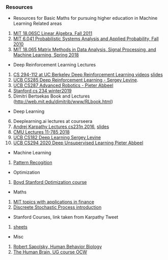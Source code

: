 ### Resources
* Resources for Basic Maths for pursuing higher education in Machine Learning Related areas
1. [MIT 18.06SC Linear Algebra, Fall 2011](https://www.youtube.com/playlist?list=PL221E2BBF13BECF6C)   
2. [MIT 6.041 Probabilistic Systems Analysis and Applied Probability, Fall 2010](https://www.youtube.com/playlist?list=PLUl4u3cNGP60A3XMwZ5sep719_nh95qOe)  
3. [MIT 18.065 Matrix Methods in Data Analysis, Signal Processing, and Machine Learning, Spring 2018](https://www.youtube.com/playlist?list=PLUl4u3cNGP63oMNUHXqIUcrkS2PivhN3k)
* Deep Reinforcement Learning Lectures
1. [CS 294-112 at UC Berkeley Deep Reinforcement Learning videos](https://www.youtube.com/playlist?list=PLkFD6_40KJIxJMR-j5A1mkxK26gh_qg37)  [slides](http://rail.eecs.berkeley.edu/deeprlcourse-fa18/)
2. [UCB CS285 Deep Reinforcement Learning - Sergey Levine](https://www.youtube.com/playlist?list=PLkFD6_40KJIwhWJpGazJ9VSj9CFMkb79A). 
3. [UCB CS287 Advanced Robotics - Pieter Abbeel](https://www.youtube.com/playlist?list=PLwRJQ4m4UJjNBPJdt8WamRAt4XKc639wF)
4. [Stanford cs 234 winter2019](https://www.youtube.com/playlist?list=PLoROMvodv4rOSOPzutgyCTapiGlY2Nd8u)
5. Dimitri Bertsekas Book and Lectures (http://web.mit.edu/dimitrib/www/RLbook.html)
* Deep Learning  
6. Deeplearning.ai lectures at courseera
7. [Andrej Karpathy Lectures cs231n 2016](https://www.youtube.com/playlist?list=PLkt2uSq6rBVctENoVBg1TpCC7OQi31AlC), [slides](http://cs231n.stanford.edu/2016/syllabus.html) 
8. [CMU Lectures 11-785 2018](https://www.youtube.com/playlist?list=PLp-0K3kfddPwJBJ4Q8We-0yNQEG0fZrSa)
9. [UCB CS182 Deep Learning Sergey Levine](https://www.youtube.com/playlist?list=PL_iWQOsE6TfVmKkQHucjPAoRtIJYt8a5A)
10. [UCB CS294 2020 Deep Unsupervised Learning Pieter Abbeel](https://www.youtube.com/playlist?list=PLwRJQ4m4UJjPiJP3691u-qWwPGVKzSlNP)

* Machine Learning
1. [Pattern Recogition](https://www.youtube.com/playlist?list=PLbMVogVj5nJSlpmy0ni_5-RgbseafOViy)

* Optimization  
1. [Boyd Stanford Optimization course](https://www.youtube.com/watch?v=McLq1hEq3UY&list=PL3940DD956CDF0622)

* Maths
1. [MIT topics with applications in finance](https://ocw.mit.edu/courses/mathematics/18-s096-topics-in-mathematics-with-applications-in-finance-fall-2013/video-lectures/)
2. [Discreete Stochastic Process introduction](https://www.youtube.com/watch?v=TuTmC8aOQJE&t=2063s)

* Stanford Courses, link taken from Karpathy Tweet
1. [sheets](https://docs.google.com/spreadsheets/d/1zfw8nPvJeewxcFUBpKUKmAVE8PjnJI7H0CKimdQXxr0/edit#gid=0)

* Misc
1. [Robert Sapolsky, Human Behavior Biology](https://www.youtube.com/playlist?list=PL150326949691B199)  
2. [The Human Brain, UG course OCW](https://ocw.mit.edu/courses/brain-and-cognitive-sciences/9-13-the-human-brain-spring-2019/lecture-videos/index.htm)
